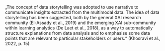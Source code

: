 „The concept of data storytelling was adopted to use narrative to communicate insights extracted from the multimodal data. The idea of data storytelling has been suggested, both by the general XAI research community (El-Assady et al., 2019) and the emerging XAI sub-community within learning analytics (De Laet et al., 2018), as a way to automatically structure explanations from data analysis and to emphasise some data points that are relevant to particular stakeholders or users.“ (Khosravi et al., 2022, p. 15)